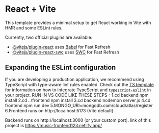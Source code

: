 # React + Vite

This template provides a minimal setup to get React working in Vite with HMR and some ESLint rules.

Currently, two official plugins are available:

- [@vitejs/plugin-react](https://github.com/vitejs/vite-plugin-react/blob/main/packages/plugin-react) uses [Babel](https://babeljs.io/) for Fast Refresh
- [@vitejs/plugin-react-swc](https://github.com/vitejs/vite-plugin-react/blob/main/packages/plugin-react-swc) uses [SWC](https://swc.rs/) for Fast Refresh

## Expanding the ESLint configuration

If you are developing a production application, we recommend using TypeScript with type-aware lint rules enabled. Check out the [TS template](https://github.com/vitejs/vite/tree/main/packages/create-vite/template-react-ts) for information on how to integrate TypeScript and [`typescript-eslint`](https://typescript-eslint.io) in your project.
RUN IN VS CODE LIKE THESE STEPS-:
1.cd backend
npm install
2.cd ../frontend
npm install
3.cd backend
nodemon server.js
4.cd frontend
npm run dev
5.MONGO_URI=mongodb.com/cloud/atlas/register
6.Frontend runs on http://localhost:5173 (Vite default).

Backend runs on http://localhost:3000 (or your custom port).
link of this project is https://music-frontend123.netlify.app/
